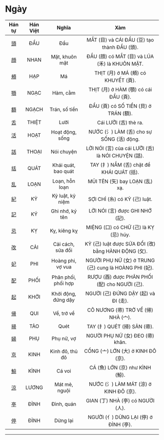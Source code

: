 <link href="styles.css" rel="stylesheet">

# Ngày

| Hán tự | Hán Việt | Nghĩa | Xàm |
| :---: | :---: | :---: | :---: |
| [<span class="stroke-order">頭</span>](https://mazii.net/vi-VN/search/kanji/javi/%E9%A0%AD) | ĐẦU | Đầu | MẮT (目) và CÁI ĐẦU (豆) tạo thành ĐẦU (頭). |
| [<span class="stroke-order">顔</span>](https://mazii.net/vi-VN/search/kanji/javi/%E9%A1%94) | NHAN | Mặt, khuôn mặt | ĐẦU (顔) có MẮT (目) và LÚA (禾) là KHUÔN MẶT. |
| [<span class="stroke-order">頰</span>](https://mazii.net/vi-VN/search/kanji/javi/%E9%A0%B0) | HẠP | Má | THỊT (月) ở MÁ (頰) có KHUYẾT (頁). |
| [<span class="stroke-order">顎</span>](https://mazii.net/vi-VN/search/kanji/javi/%E9%A1%8E) | NGẠC | Hàm, cằm | THỊT (月) ở HÀM (顎) có cái ĐẦU (頁). |
| [<span class="stroke-order">額</span>](https://mazii.net/vi-VN/search/kanji/javi/%E9%A1%8D) | NGẠCH | Trán, số tiền | ĐẦU (頁) có SỐ TIỀN (貝) ở TRÁN (額). |
| [<span class="stroke-order">舌</span>](https://mazii.net/vi-VN/search/kanji/javi/%E8%88%8C) | THIỆT | Lưỡi | Cái LƯỠI (舌) thè ra. |
| [<span class="stroke-order">活</span>](https://mazii.net/vi-VN/search/kanji/javi/%E6%B4%BB) | HOẠT | Hoạt động, sống | NƯỚC (氵) LÀM (舌) cho sự SỐNG (活) động. |
| [<span class="stroke-order">話</span>](https://mazii.net/vi-VN/search/kanji/javi/%E8%A9%B1) | THOẠI | Nói chuyện | LỜI NÓI (言) của cái LƯỠI (舌) là NÓI CHUYỆN (話). |
| [<span class="stroke-order">括</span>](https://mazii.net/vi-VN/search/kanji/javi/%E6%8B%AC) | QUÁT | Khái quát, bao quát | TAY (扌) NẮM (舌) chặt để KHÁI QUÁT (括). |
| [<span class="stroke-order">乱</span>](https://mazii.net/vi-VN/search/kanji/javi/%E4%B9%B1) | LOẠN | Loạn, hỗn loạn | MŨI TÊN (矢) bay LOẠN (乱) xạ. |
| [<span class="stroke-order">紀</span>](https://mazii.net/vi-VN/search/kanji/javi/%E7%B4%80) | KỶ | Kỷ luật, kỷ niệm | SỢI CHỈ (糸) có KỶ (己) luật. |
| [<span class="stroke-order">記</span>](https://mazii.net/vi-VN/search/kanji/javi/%E8%A8%98) | KÝ | Ghi nhớ, ký tên | LỜI NÓI (言) được GHI NHỚ (記). |
| [<span class="stroke-order">忌</span>](https://mazii.net/vi-VN/search/kanji/javi/%E5%BF%8C) | KỴ | Kỵ, kiêng kỵ | MIỆNG (口) có CHỮ (己) là KỴ (忌) húy. |
| [<span class="stroke-order">改</span>](https://mazii.net/vi-VN/search/kanji/javi/%E6%94%B9) | CẢI | Cải cách, sửa đổi | KỶ (己) luật được SỬA ĐỔI (改) bằng HÀNH ĐỘNG (攵). |
| [<span class="stroke-order">妃</span>](https://mazii.net/vi-VN/search/kanji/javi/%E5%A6%83) | PHI | Hoàng phi, vợ vua | NGƯỜI PHỤ NỮ (女) ở TRUNG (己) cung là HOÀNG PHI (妃). |
| [<span class="stroke-order">配</span>](https://mazii.net/vi-VN/search/kanji/javi/%E9%85%8D) | PHỐI | Phân phối, phối hợp | RƯỢU (酉) được PHÂN PHỐI (配) cho NGƯỜI (己). |
| [<span class="stroke-order">起</span>](https://mazii.net/vi-VN/search/kanji/javi/%E8%B5%B7) | KHỞI | Khởi động, đứng dậy | NGƯỜI (己) ĐỨNG DẬY (起) và ĐI (走). |
| [<span class="stroke-order">帰</span>](https://mazii.net/vi-VN/search/kanji/javi/%E5%B8%B0) | QUI | Về, trở về | CÔ NƯƠNG (帚) TRỞ VỀ (帰) NHÀ (宀). |
| [<span class="stroke-order">掃</span>](https://mazii.net/vi-VN/search/kanji/javi/%E6%8E%83) | TẢO | Quét | TAY (扌) QUÉT (掃) SÂN (帚). |
| [<span class="stroke-order">婦</span>](https://mazii.net/vi-VN/search/kanji/javi/%E5%A9%A6) | PHỤ | Phụ nữ, vợ | NGƯỜI PHỤ NỮ (女) ĐEO (帚) khăn. |
| [<span class="stroke-order">京</span>](https://mazii.net/vi-VN/search/kanji/javi/%E4%BA%AC) | KINH | Kinh đô, thủ đô | CỔNG (亠) LỚN (大) ở KINH ĐÔ (京). |
| [<span class="stroke-order">鯨</span>](https://mazii.net/vi-VN/search/kanji/javi/%E9%AF%A8) | KÌNH | Cá voi | CÁ (魚) LỚN (京) như KÌNH (鯨). |
| [<span class="stroke-order">涼</span>](https://mazii.net/vi-VN/search/kanji/javi/%E6%B6%BC) | LƯƠNG | Mát mẻ, nguội | NƯỚC (氵) LÀM MÁT (涼) ở KINH ĐÔ (京). |
| [<span class="stroke-order">亭</span>](https://mazii.net/vi-VN/search/kanji/javi/%E4%BA%AD) | ĐÌNH | Đình, quán | GIAN (丁) NHÀ (亭) có NGƯỜI (人). |
| [<span class="stroke-order">停</span>](https://mazii.net/vi-VN/search/kanji/javi/%E5%81%9C) | ĐÌNH | Dừng lại | NGƯỜI (亻) DỪNG LẠI (停) ở ĐÌNH (亭). |

----

